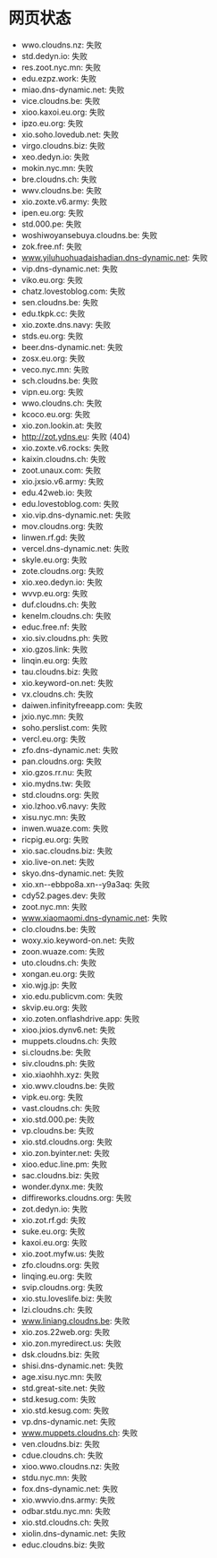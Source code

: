# 网页状态
- wwo.cloudns.nz: 失败
- std.dedyn.io: 失败
- res.zoot.nyc.mn: 失败
- edu.ezpz.work: 失败
- miao.dns-dynamic.net: 失败
- vice.cloudns.be: 失败
- xioo.kaxoi.eu.org: 失败
- ipzo.eu.org: 失败
- xio.soho.lovedub.net: 失败
- virgo.cloudns.biz: 失败
- xeo.dedyn.io: 失败
- mokin.nyc.mn: 失败
- bre.cloudns.ch: 失败
- wwv.cloudns.be: 失败
- xio.zoxte.v6.army: 失败
- ipen.eu.org: 失败
- std.000.pe: 失败
- woshiwoyansebuya.cloudns.be: 失败
- zok.free.nf: 失败
- www.yiluhuohuadaishadian.dns-dynamic.net: 失败
- vip.dns-dynamic.net: 失败
- viko.eu.org: 失败
- chatz.lovestoblog.com: 失败
- sen.cloudns.be: 失败
- edu.tkpk.cc: 失败
- xio.zoxte.dns.navy: 失败
- stds.eu.org: 失败
- beer.dns-dynamic.net: 失败
- zosx.eu.org: 失败
- veco.nyc.mn: 失败
- sch.cloudns.be: 失败
- vipn.eu.org: 失败
- wwo.cloudns.ch: 失败
- kcoco.eu.org: 失败
- xio.zon.lookin.at: 失败
- http://zot.ydns.eu: 失败 (404)
- xio.zoxte.v6.rocks: 失败
- kaixin.cloudns.ch: 失败
- zoot.unaux.com: 失败
- xio.jxsio.v6.army: 失败
- edu.42web.io: 失败
- edu.lovestoblog.com: 失败
- xio.vip.dns-dynamic.net: 失败
- mov.cloudns.org: 失败
- linwen.rf.gd: 失败
- vercel.dns-dynamic.net: 失败
- skyle.eu.org: 失败
- zote.cloudns.org: 失败
- xio.xeo.dedyn.io: 失败
- wvvp.eu.org: 失败
- duf.cloudns.ch: 失败
- kenelm.cloudns.ch: 失败
- educ.free.nf: 失败
- xio.siv.cloudns.ph: 失败
- xio.gzos.link: 失败
- linqin.eu.org: 失败
- tau.cloudns.biz: 失败
- xio.keyword-on.net: 失败
- vx.cloudns.ch: 失败
- daiwen.infinityfreeapp.com: 失败
- jxio.nyc.mn: 失败
- soho.perslist.com: 失败
- vercl.eu.org: 失败
- zfo.dns-dynamic.net: 失败
- pan.cloudns.org: 失败
- xio.gzos.rr.nu: 失败
- xio.mydns.tw: 失败
- std.cloudns.org: 失败
- xio.lzhoo.v6.navy: 失败
- xisu.nyc.mn: 失败
- inwen.wuaze.com: 失败
- ricpig.eu.org: 失败
- xio.sac.cloudns.biz: 失败
- xio.live-on.net: 失败
- skyo.dns-dynamic.net: 失败
- xio.xn--ebbpo8a.xn--y9a3aq: 失败
- cdy52.pages.dev: 失败
- zoot.nyc.mn: 失败
- www.xiaomaomi.dns-dynamic.net: 失败
- clo.cloudns.be: 失败
- woxy.xio.keyword-on.net: 失败
- zoon.wuaze.com: 失败
- uto.cloudns.ch: 失败
- xongan.eu.org: 失败
- xio.wjg.jp: 失败
- xio.edu.publicvm.com: 失败
- skvip.eu.org: 失败
- xio.zoten.onflashdrive.app: 失败
- xioo.jxios.dynv6.net: 失败
- muppets.cloudns.ch: 失败
- si.cloudns.be: 失败
- siv.cloudns.ph: 失败
- xio.xiaohhh.xyz: 失败
- xio.wwv.cloudns.be: 失败
- vipk.eu.org: 失败
- vast.cloudns.ch: 失败
- xio.std.000.pe: 失败
- vp.cloudns.be: 失败
- xio.std.cloudns.org: 失败
- xio.zon.byinter.net: 失败
- xioo.educ.line.pm: 失败
- sac.cloudns.biz: 失败
- wonder.dynx.me: 失败
- diffireworks.cloudns.org: 失败
- zot.dedyn.io: 失败
- xio.zot.rf.gd: 失败
- suke.eu.org: 失败
- kaxoi.eu.org: 失败
- xio.zoot.myfw.us: 失败
- zfo.cloudns.org: 失败
- linqing.eu.org: 失败
- svip.cloudns.org: 失败
- xio.stu.loveslife.biz: 失败
- lzi.cloudns.ch: 失败
- www.liniang.cloudns.be: 失败
- xio.zos.22web.org: 失败
- xio.zon.myredirect.us: 失败
- dsk.cloudns.biz: 失败
- shisi.dns-dynamic.net: 失败
- age.xisu.nyc.mn: 失败
- std.great-site.net: 失败
- std.kesug.com: 失败
- xio.std.kesug.com: 失败
- vp.dns-dynamic.net: 失败
- www.muppets.cloudns.ch: 失败
- ven.cloudns.biz: 失败
- cdue.cloudns.ch: 失败
- xioo.wwo.cloudns.nz: 失败
- stdu.nyc.mn: 失败
- fox.dns-dynamic.net: 失败
- xio.wwvio.dns.army: 失败
- odbar.stdu.nyc.mn: 失败
- xio.std.cloudns.ch: 失败
- xiolin.dns-dynamic.net: 失败
- educ.cloudns.biz: 失败
